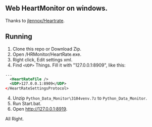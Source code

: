 ## Web HeartMonitor on windows.

Thanks to [jlennox/Heartrate](https://github.com/jlennox/HeartRate).

## Running

1. Clone this repo or Download Zip.
1. Open /HRMonitor/HeartRate.exe.
2. Right click, Edit settings xml.
3. Find `<UDP>` Things. Fill it with "127.0.0.1:8909", like this:
```xml
...
  <HeartRateFile />
  <UDP>127.0.0.1:8909</UDP>
</HeartRateSettingsProtocol>
```
4. Unzip `Python_Data_Monitor\3104venv.7z` to `Python_Data_Monitor`.
4. Run Start.bat.
5. Open http://127.0.0.1:8919.

All Right.
